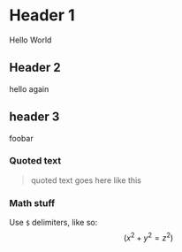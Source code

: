 # Header 1

Hello World

## Header 2

hello again

## header 3

foobar

###  Quoted text

>quoted text goes here like this


### Math stuff

Use `$` delimiters, like so:
$$(x^2 + y^2 = z^2)$$
